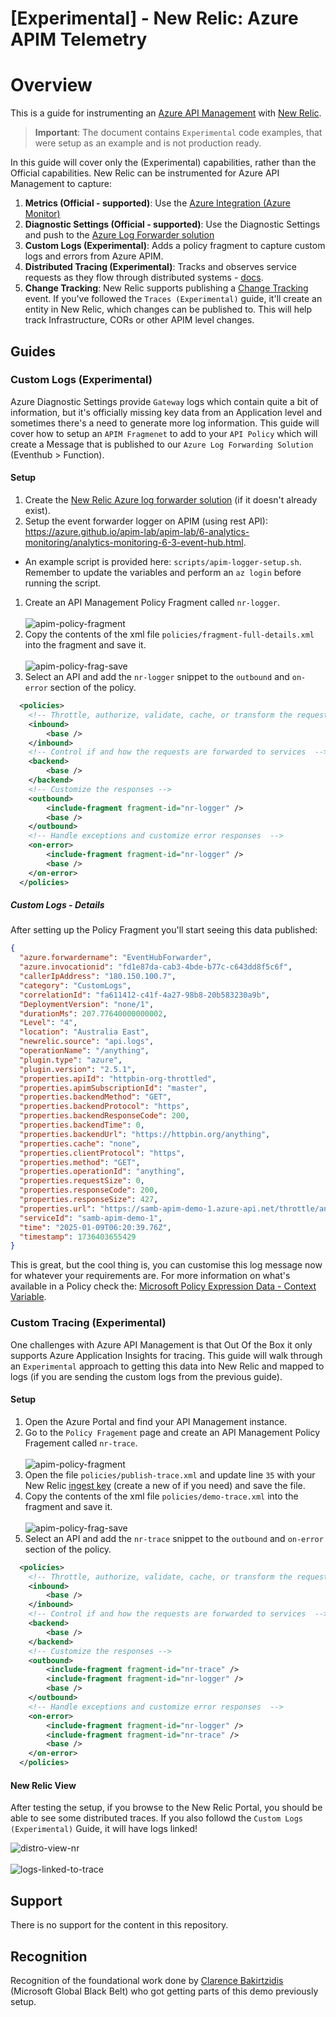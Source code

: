 # [Experimental] - New Relic: Azure APIM Telemetry

# Overview

This is a guide for instrumenting an [Azure API Management](https://learn.microsoft.com/en-us/azure/api-management/api-management-key-concepts) with [New Relic](https://docs.newrelic.com/docs/new-relic-solutions/get-started/intro-new-relic/). 

> **Important**: The document contains `Experimental` code examples, that were setup as an example and is not production ready. 

In this guide will cover only the (Experimental) capabilities, rather than the Official capabilities. New Relic can be instrumented for Azure API Management to capture:

1. **Metrics (Official - supported)**: Use the [Azure Integration (Azure Monitor)](https://docs.newrelic.com/docs/infrastructure/microsoft-azure-integrations/get-started/activate-azure-integrations/)
1. **Diagnostic Settings (Official - supported)**: Use the Diagnostic Settings and push to the [Azure Log Forwarder solution](https://docs.newrelic.com/docs/logs/forward-logs/azure-log-forwarding/)
1. **Custom Logs (Experimental)**: Adds a policy fragment to capture custom logs and errors from Azure APIM.
1. **Distributed Tracing (Experimental)**: Tracks and observes service requests as they flow through distributed systems - [docs](https://docs.newrelic.com/docs/distributed-tracing/concepts/introduction-distributed-tracing/).
1. **Change Tracking**: New Relic supports publishing a [Change Tracking](https://docs.newrelic.com/docs/change-tracking/change-tracking-introduction/) event. If you've followed the `Traces (Experimental)` guide, it'll create an entity in New Relic, which changes can be published to. This will help track Infrastructure, CORs or other APIM level changes. 


## Guides

### Custom Logs (Experimental)

Azure Diagnostic Settings provide `Gateway` logs which contain quite a bit of information, but it's officially missing key data from an Application level and sometimes there's a need to generate more log information. This guide will cover how to setup an `APIM Fragmenet` to add to your `API Policy` which will create a Message that is published to our `Azure Log Forwarding Solution` (Eventhub > Function).

#### Setup

1. Create the [New Relic Azure log forwarder solution](https://docs.newrelic.com/docs/logs/forward-logs/azure-log-forwarding/) (if it doesn't already exist).
1. Setup the event forwarder logger on APIM (using rest API): https://azure.github.io/apim-lab/apim-lab/6-analytics-monitoring/analytics-monitoring-6-3-event-hub.html.
  - An example script is provided here: `scripts/apim-logger-setup.sh`.
  Remember to update the variables and perform an `az login` before running the script.
1. Create an API Management Policy Fragment called `nr-logger`. <br><br>
  ![apim-policy-fragment](.imgs/apim-policy-fragments.png)
1. Copy the contents of the xml file `policies/fragment-full-details.xml` into the fragment and save it. <br><br>
  ![apim-policy-frag-save](.imgs/fragment-applied.png)
1. Select an API and add the `nr-logger` snippet to the `outbound` and `on-error` section of the policy. 
  ```xml
    <policies>
      <!-- Throttle, authorize, validate, cache, or transform the requests -->
      <inbound>
          <base />
      </inbound>
      <!-- Control if and how the requests are forwarded to services  -->
      <backend>
          <base />
      </backend>
      <!-- Customize the responses -->
      <outbound>
          <include-fragment fragment-id="nr-logger" />
          <base />
      </outbound>
      <!-- Handle exceptions and customize error responses  -->
      <on-error>
          <include-fragment fragment-id="nr-logger" />
          <base />
      </on-error>
    </policies>
  ```


##### Custom Logs - Details

After setting up the Policy Fragment you'll start seeing this data published:

```json
{
  "azure.forwardername": "EventHubForwarder",
  "azure.invocationid": "fd1e87da-cab3-4bde-b77c-c643dd8f5c6f",
  "callerIpAddress": "180.150.100.7",
  "category": "CustomLogs",
  "correlationId": "fa611412-c41f-4a27-98b8-20b583230a9b",
  "DeploymentVersion": "none/1",
  "durationMs": 207.77640000000002,
  "Level": "4",
  "location": "Australia East",
  "newrelic.source": "api.logs",
  "operationName": "/anything",
  "plugin.type": "azure",
  "plugin.version": "2.5.1",
  "properties.apiId": "httpbin-org-throttled",
  "properties.apimSubscriptionId": "master",
  "properties.backendMethod": "GET",
  "properties.backendProtocol": "https",
  "properties.backendResponseCode": 200,
  "properties.backendTime": 0,
  "properties.backendUrl": "https://httpbin.org/anything",
  "properties.cache": "none",
  "properties.clientProtocol": "https",
  "properties.method": "GET",
  "properties.operationId": "anything",
  "properties.requestSize": 0,
  "properties.responseCode": 200,
  "properties.responseSize": 427,
  "properties.url": "https://samb-apim-demo-1.azure-api.net/throttle/anything",
  "serviceId": "samb-apim-demo-1",
  "time": "2025-01-09T06:20:39.76Z",
  "timestamp": 1736403655429
}
```

This is great, but the cool thing is, you can customise this log message now for whatever your requirements are.  For more information on what's available in a Policy check the: [Microsoft Policy Expression Data - Context Variable](https://learn.microsoft.com/en-us/azure/api-management/api-management-policy-expressions).


### Custom Tracing (Experimental)

One challenges with Azure API Management is that Out Of the Box it only supports Azure Application Insights for tracing. This guide will walk through an `Experimental` approach to getting this data into New Relic and mapped to logs (if you are sending the custom logs from the previous guide).

#### Setup

1. Open the Azure Portal and find your API Management instance.
1. Go to the `Policy Fragement` page and create an API Management Policy Fragement called `nr-trace`.  <br><br>
  ![apim-policy-fragment](.imgs/apim-policy-fragments.png)
1. Open the file `policies/publish-trace.xml` and update line `35` with your New Relic [ingest key](https://docs.newrelic.com/docs/apis/intro-apis/new-relic-api-keys/) (create a new of if you need) and save the file.
1. Copy the contents of the xml file `policies/demo-trace.xml` into the fragment and save it. <br><br>
   ![apim-policy-frag-save](.imgs/fragment-applied.png)
1. Select an API and add the `nr-trace` snippet to the `outbound` and `on-error` section of the policy. 
  ```xml
    <policies>
      <!-- Throttle, authorize, validate, cache, or transform the requests -->
      <inbound>
          <base />
      </inbound>
      <!-- Control if and how the requests are forwarded to services  -->
      <backend>
          <base />
      </backend>
      <!-- Customize the responses -->
      <outbound>
          <include-fragment fragment-id="nr-trace" />
          <include-fragment fragment-id="nr-logger" />
          <base />
      </outbound>
      <!-- Handle exceptions and customize error responses  -->
      <on-error>
          <include-fragment fragment-id="nr-logger" />
          <include-fragment fragment-id="nr-trace" />
          <base />
      </on-error>
    </policies>
  ```

#### New Relic View

After testing the setup, if you browse to the New Relic Portal, you should be able to see some distributed traces. If you also followd the `Custom Logs (Experimental)` Guide, it will have logs linked!

![distro-view-nr](.imgs/distributed-traces.png)
<br><br>
![logs-linked-to-trace](.imgs/logs-linked-to-trace.png)

## Support

There is no support for the content in this repository.

## Recognition

Recognition of the foundational work done by  [Clarence Bakirtzidis](https://www.linkedin.com/in/clarencebakirtzidis/) (Microsoft Global Black Belt) who got getting parts of this demo previously setup.
